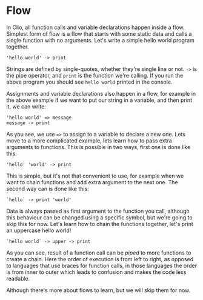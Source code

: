 # Flow

In Clio, all function calls and variable declarations happen inside a flow. Simplest form of flow is a flow that starts with some static data and calls a single function with no arguments. Let's write a simple hello world program together.

```text
'hello world' -> print
```

Strings are defined by single-quotes, whether they're single line or not. `->` is the pipe operator, and `print` is the function we're calling. If you run the above program you should see `hello world` printed in the console.

Assignments and variable declarations also happen in a flow, for example in the above example if we want to put our string in a variable, and then print it, we can write:

```text
'hello world' => message
message -> print
```

As you see, we use `=>` to assign to a variable to declare a new one. Lets move to a more complicated example, lets learn how to pass extra arguments to functions. This is possible in two ways, first one is done like this:

```text
'hello' 'world' -> print
```

This is simple, but it's not that convenient to use, for example when we want to chain functions and add extra argument to the next one. The second way can is done like this:

```text
`hello` -> print 'world'
```

Data is always passed as first argument to the function you call, although this behaviour can be changed using a specific symbol, but we're going to skip this for now. Let's learn how to chain the functions together, let's print an uppercase hello world!

```text
`hello world` -> upper -> print
```

As you can see, result of a function call can be _piped_ to more functions to create a chain. Here the order of execution is from left to right, as opposed to languages that use braces for function calls, in those languages the order is from inner to outer which leads to confusion and makes the code less readable.

Although there's more about flows to learn, but we will skip them for now.

